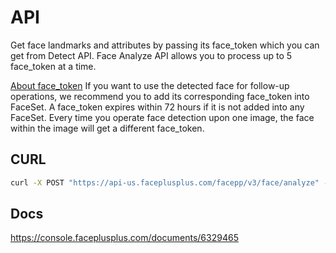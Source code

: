 # API

Get face landmarks and attributes by passing its face_token which you can get from Detect API. Face Analyze API allows you to process up to 5 face_token at a time.

[About face_token](https://console.faceplusplus.com/documents/5679127)
If you want to use the detected face for follow-up operations, we recommend you to add its corresponding face_token into FaceSet. A face_token expires within 72 hours if it is not added into any FaceSet. Every time you operate face detection upon one image, the face within the image will get a different face_token.

## CURL

```bash
curl -X POST "https://api-us.faceplusplus.com/facepp/v3/face/analyze" -F "api_key=..." -F "api_secret=..." -F "face_tokens=...,..." -F "return_landmark=1" -F "return_attributes=gender,age,smiling,eyestatus"
```

## Docs

https://console.faceplusplus.com/documents/6329465
